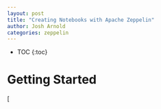 ```yaml
---
layout: post
title: "Creating Notebooks with Apache Zeppelin"
author: Josh Arnold
categories: zeppelin 
---
```


* TOC
{:toc}

# Getting Started

[
